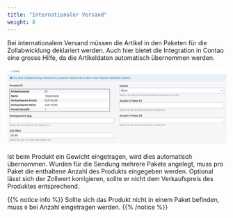 ```yaml
---
title: "Internationaler Versand"
weight: 8
---
```


Bei internationalem Versand müssen die Artikel in den Paketen für die Zollabwicklung deklariert werden.
Auch hier bietet die Integration in Contao eine grosse Hilfe, da die Artikeldaten automatisch übernommen werden.

![Produkte konfigurieren](products.png)

Ist beim Produkt ein Gewicht eingetragen, wird dies automatisch übernommen. Wurden für die Sendung mehrere
Pakete angelegt, muss pro Paket die enthaltene Anzahl des Produkts eingegeben werden. Optional lässt sich der Zollwert
korrigieren, sollte er nicht dem Verkaufspreis des Produktes entsprechend.

{{% notice info %}}
Sollte sich das Produkt nicht in einem Paket befinden, muss `0` bei Anzahl eingetragen werden.
{{% /notice %}}
